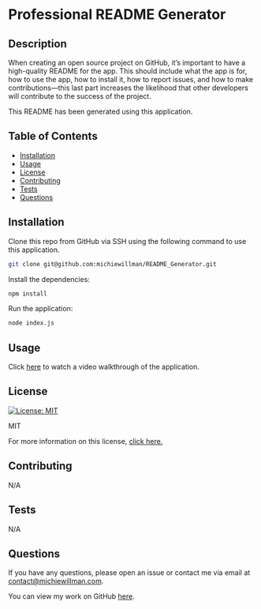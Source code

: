 # Professional README Generator

## Description

When creating an open source project on GitHub, it’s important to have a high-quality README for the app. This should include what the app is for, how to use the app, how to install it, how to report issues, and how to make contributions&mdash;this last part increases the likelihood that other developers will contribute to the success of the project.

This README has been generated using this application.

## Table of Contents

- [Installation](#installation)
- [Usage](#usage)
- [License](#license)
- [Contributing](#contributing)
- [Tests](#tests)
- [Questions](#questions)

## Installation

Clone this repo from GitHub via SSH using the following command to use this application.

```bash
git clone git@github.com:michiewillman/README_Generator.git
```

Install the dependencies:

```bash
npm install
```

Run the application:

```bash
node index.js
```

## Usage

Click [here](https://watch.screencastify.com/v/ukvVAGpOmIkSS99MWAA6) to watch a video walkthrough of the application.

## License

[![License: MIT](https://img.shields.io/badge/License-MIT-yellow.svg)](https://opensource.org/licenses/MIT)

MIT

For more information on this license, [click here.](https://opensource.org/license/https://opensource.org/licenses/MIT)

## Contributing

N/A

## Tests

N/A

## Questions

If you have any questions, please open an issue or contact me via email at [contact@michiewillman.com](mailto:contact@michiewillman.com).

You can view my work on GitHub [here](https://github.com/michiewillman).
